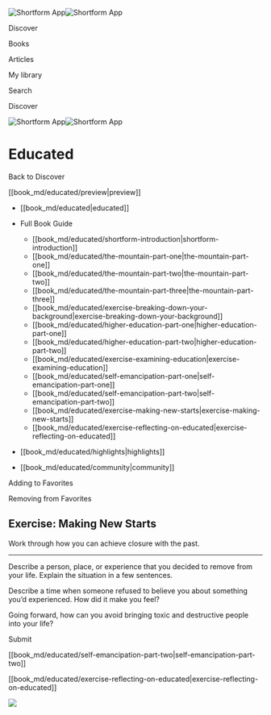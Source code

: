 ![Shortform App](/img/logo.36a2399e.svg)![Shortform App](/img/logo-dark.70c1b072.svg)

Discover

Books

Articles

My library

Search

Discover

![Shortform App](/img/logo.36a2399e.svg)![Shortform App](/img/logo-dark.70c1b072.svg)

# Educated

Back to Discover

[[book_md/educated/preview|preview]]

  * [[book_md/educated|educated]]
  * Full Book Guide

    * [[book_md/educated/shortform-introduction|shortform-introduction]]
    * [[book_md/educated/the-mountain-part-one|the-mountain-part-one]]
    * [[book_md/educated/the-mountain-part-two|the-mountain-part-two]]
    * [[book_md/educated/the-mountain-part-three|the-mountain-part-three]]
    * [[book_md/educated/exercise-breaking-down-your-background|exercise-breaking-down-your-background]]
    * [[book_md/educated/higher-education-part-one|higher-education-part-one]]
    * [[book_md/educated/higher-education-part-two|higher-education-part-two]]
    * [[book_md/educated/exercise-examining-education|exercise-examining-education]]
    * [[book_md/educated/self-emancipation-part-one|self-emancipation-part-one]]
    * [[book_md/educated/self-emancipation-part-two|self-emancipation-part-two]]
    * [[book_md/educated/exercise-making-new-starts|exercise-making-new-starts]]
    * [[book_md/educated/exercise-reflecting-on-educated|exercise-reflecting-on-educated]]
  * [[book_md/educated/highlights|highlights]]
  * [[book_md/educated/community|community]]



Adding to Favorites 

Removing from Favorites 

## Exercise: Making New Starts

Work through how you can achieve closure with the past.

* * *

Describe a person, place, or experience that you decided to remove from your life. Explain the situation in a few sentences.

Describe a time when someone refused to believe you about something you’d experienced. How did it make you feel?

Going forward, how can you avoid bringing toxic and destructive people into your life?

Submit 

[[book_md/educated/self-emancipation-part-two|self-emancipation-part-two]]

[[book_md/educated/exercise-reflecting-on-educated|exercise-reflecting-on-educated]]

![](https://bat.bing.com/action/0?ti=56018282&Ver=2&mid=b5d2e668-46e7-4968-b0a7-28bd79beaaf1&sid=49fff5b0636c11eeb9c611038afc8668&vid=4a005010636c11ee80c703d4c4a7acd5&vids=0&msclkid=N&pi=0&lg=en-US&sw=800&sh=600&sc=24&nwd=1&tl=Shortform%20%7C%20Educated&p=https%3A%2F%2Fwww.shortform.com%2Fapp%2Fbook%2Feducated%2Fexercise-making-new-starts&r=&lt=462&evt=pageLoad&sv=1&rn=879550)
